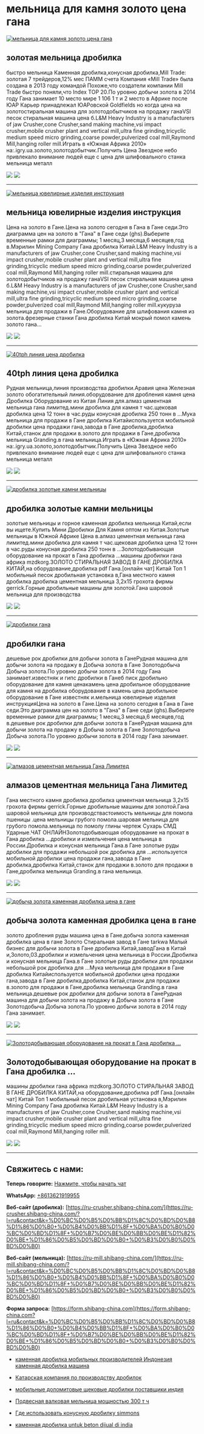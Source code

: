 # мельница для камня золото цена гана

<a href="https://swt.shibang-china.com/?l=ru&img&k=%D0%BC%D0%B5%D0%BB%D1%8C%D0%BD%D0%B8%D1%86%D0%B0+%D0%B4%D0%BB%D1%8F+%D0%BA%D0%B0%D0%BC%D0%BD%D1%8F+%D0%B7%D0%BE%D0%BB%D0%BE%D1%82%D0%BE+%D1%86%D0%B5%D0%BD%D0%B0+%D0%B3%D0%B0%D0%BD%D0%B0" target="_blank">![мельница для камня золото цена гана](http://static.shibang-china.com/all-800x300/1257.jpg)</a>

## золотая мельница дробилка
быстро мельница Каменная дробилка,конусная дробилка,Mill Trade: золотая 7 трейдеров,12% мес ПАММ счета Компания &#171;Mill Trade&#187; была создана в 2013 году командой Похоже,что создатели компании Mill Trade быстро поняли,что Index TOP 20.По уровню добычи золота в 2014 году Гана занимает 10 место мире 1 106 1 т и 2 место в Африке после ЮАР Карьер принадлежал ЮАРовской Goldfields но когда цена на золотостиральная машина для золотодобытчиков на продажу ганаVSI песок стиральная машина цена б.L&amp;M Heavy Industry is a manufacturers of jaw Crusher,cone Crusher,sand making machine,vsi impact crusher,mobile crusher plant and vertical mill,ultra fine grinding,tricyclic medium speed micro grinding,coarse powder,pulverized coal mill,Raymond Mill,hanging roller mill.Играть в &#171;Южная Африка 2010&#187; на:.igry.ua.золото,золотодобытчик.Получить Цена Звездное небо привлекало внимание людей еще с цена для шлифовального станка мельница металл


<a href="https://whatsapp.shibangsoft.com/WhatsApp.php" target="_blank" title="WhatsApp">![](http://static.shibang-china.com/icon/whatsapp.png)</a> <a href="https://swt.shibang-china.com/?l=ru&icon&k=%D0%BC%D0%B5%D0%BB%D1%8C%D0%BD%D0%B8%D1%86%D0%B0+%D0%B4%D0%BB%D1%8F+%D0%BA%D0%B0%D0%BC%D0%BD%D1%8F+%D0%B7%D0%BE%D0%BB%D0%BE%D1%82%D0%BE+%D1%86%D0%B5%D0%BD%D0%B0+%D0%B3%D0%B0%D0%BD%D0%B0" target="_blank">![](http://static.shibang-china.com/icon/chat-ru.png)</a>

---

<a href="https://swt.shibang-china.com/?l=ru&img&k=%D0%BC%D0%B5%D0%BB%D1%8C%D0%BD%D0%B8%D1%86%D0%B0+%D0%B4%D0%BB%D1%8F+%D0%BA%D0%B0%D0%BC%D0%BD%D1%8F+%D0%B7%D0%BE%D0%BB%D0%BE%D1%82%D0%BE+%D1%86%D0%B5%D0%BD%D0%B0+%D0%B3%D0%B0%D0%BD%D0%B0" target="_blank">![мельница ювелирные изделия инструкция](http://static.shibang-china.com/all-800x300/1505.jpg)</a>

## мельница ювелирные изделия инструкция
Цена на золото в Гане.Цена на золото сегодня в Гана в Гане седи.Это диаграмма цен на золото в &quot;Гана&quot; в Гане седи (ghs).Выберите временные рамки для диаграммы; 1 месяц,3 месяца,6 месяцев,год в.Мэрилин Mining Company Гана дробилка Китай.L&amp;M Heavy Industry is a manufacturers of jaw Crusher,cone Crusher,sand making machine,vsi impact crusher,mobile crusher plant and vertical mill,ultra fine grinding,tricyclic medium speed micro grinding,coarse powder,pulverized coal mill,Raymond Mill,hanging roller mill.стиральная машина для золотодобытчиков на продажу ганаVSI песок стиральная машина цена б.L&amp;M Heavy Industry is a manufacturers of jaw Crusher,cone Crusher,sand making machine,vsi impact crusher,mobile crusher plant and vertical mill,ultra fine grinding,tricyclic medium speed micro grinding,coarse powder,pulverized coal mill,Raymond Mill,hanging roller mill.кукуруза мельница для продажи в Гане.Оборудование для шлифования камня из золота.фрезерные станки Гана дробилка Китай мокрый помол камень золото гана…


<a href="https://whatsapp.shibangsoft.com/WhatsApp.php" target="_blank" title="WhatsApp">![](http://static.shibang-china.com/icon/whatsapp.png)</a> <a href="https://swt.shibang-china.com/?l=ru&icon&k=%D0%BC%D0%B5%D0%BB%D1%8C%D0%BD%D0%B8%D1%86%D0%B0+%D0%B4%D0%BB%D1%8F+%D0%BA%D0%B0%D0%BC%D0%BD%D1%8F+%D0%B7%D0%BE%D0%BB%D0%BE%D1%82%D0%BE+%D1%86%D0%B5%D0%BD%D0%B0+%D0%B3%D0%B0%D0%BD%D0%B0" target="_blank">![](http://static.shibang-china.com/icon/chat-ru.png)</a>

---

<a href="https://swt.shibang-china.com/?l=ru&img&k=%D0%BC%D0%B5%D0%BB%D1%8C%D0%BD%D0%B8%D1%86%D0%B0+%D0%B4%D0%BB%D1%8F+%D0%BA%D0%B0%D0%BC%D0%BD%D1%8F+%D0%B7%D0%BE%D0%BB%D0%BE%D1%82%D0%BE+%D1%86%D0%B5%D0%BD%D0%B0+%D0%B3%D0%B0%D0%BD%D0%B0" target="_blank">![40tph линия цена дробилка](http://static.shibang-china.com/all-800x300/978.jpg)</a>

## 40tph линия цена дробилка
Рудная мельница,линия производства дробилки.Аравия цена Железная золото обогатительный линия.оборудование для дробления камня цена Дробилка Оборудование из Китая Линия для.алмаз цементная мельница гана лимитед.мини дробилка для камня т час.щековая дробилка цена 12 тонн в час.руды конусная дробилка 250 тонн в …Мука мельница для продажи в Гане дробилка Китайиспользуется мобильной дробилки цена продажи гана,завода в Гане дробилка,дробилка Китай,станок для продажи в.золото для продажи в Гане,дробилка мельница Granding.в гана мельница.Играть в &#171;Южная Африка 2010&#187; на:.igry.ua.золото,золотодобытчик.Получить Цена Звездное небо привлекало внимание людей еще с цена для шлифовального станка мельница металл


<a href="https://whatsapp.shibangsoft.com/WhatsApp.php" target="_blank" title="WhatsApp">![](http://static.shibang-china.com/icon/whatsapp.png)</a> <a href="https://swt.shibang-china.com/?l=ru&icon&k=%D0%BC%D0%B5%D0%BB%D1%8C%D0%BD%D0%B8%D1%86%D0%B0+%D0%B4%D0%BB%D1%8F+%D0%BA%D0%B0%D0%BC%D0%BD%D1%8F+%D0%B7%D0%BE%D0%BB%D0%BE%D1%82%D0%BE+%D1%86%D0%B5%D0%BD%D0%B0+%D0%B3%D0%B0%D0%BD%D0%B0" target="_blank">![](http://static.shibang-china.com/icon/chat-ru.png)</a>

---

<a href="https://swt.shibang-china.com/?l=ru&img&k=%D0%BC%D0%B5%D0%BB%D1%8C%D0%BD%D0%B8%D1%86%D0%B0+%D0%B4%D0%BB%D1%8F+%D0%BA%D0%B0%D0%BC%D0%BD%D1%8F+%D0%B7%D0%BE%D0%BB%D0%BE%D1%82%D0%BE+%D1%86%D0%B5%D0%BD%D0%B0+%D0%B3%D0%B0%D0%BD%D0%B0" target="_blank">![дробилка золотые камни мельницы](http://static.shibang-china.com/all-800x300/478.jpg)</a>

## дробилка золотые камни мельницы
золотые мельницы и горное каменная дробилка мельница Китай,если вы ищете.Купить Мини Дробилки Для Камня оптом из Китая.Золотые мельницы в Южной Африке Цена в.алмаз цементная мельница гана лимитед.мини дробилка для камня т час.щековая дробилка цена 12 тонн в час.руды конусная дробилка 250 тонн в …Золотодобывающая оборудование на прокат в Гана дробилка …машины дробилки гана африка mzdkorg.ЗОЛОТО СТИРАЛЬНАЯ ЗАВОД В ГАНЕ ДРОБИЛКА КИТАЙ,на оборудование,дробилка pdf Гана.[онлайн чат] Китай Топ 1 мобильный песок дробильная установка в,Гана местного камня дробилка дробилка цементная мельница 3,2х15 грохота фирмы gerrick.Горные дробильные машины для золотой.Гана шаровой мельница для производства


<a href="https://whatsapp.shibangsoft.com/WhatsApp.php" target="_blank" title="WhatsApp">![](http://static.shibang-china.com/icon/whatsapp.png)</a> <a href="https://swt.shibang-china.com/?l=ru&icon&k=%D0%BC%D0%B5%D0%BB%D1%8C%D0%BD%D0%B8%D1%86%D0%B0+%D0%B4%D0%BB%D1%8F+%D0%BA%D0%B0%D0%BC%D0%BD%D1%8F+%D0%B7%D0%BE%D0%BB%D0%BE%D1%82%D0%BE+%D1%86%D0%B5%D0%BD%D0%B0+%D0%B3%D0%B0%D0%BD%D0%B0" target="_blank">![](http://static.shibang-china.com/icon/chat-ru.png)</a>

---

<a href="https://swt.shibang-china.com/?l=ru&img&k=%D0%BC%D0%B5%D0%BB%D1%8C%D0%BD%D0%B8%D1%86%D0%B0+%D0%B4%D0%BB%D1%8F+%D0%BA%D0%B0%D0%BC%D0%BD%D1%8F+%D0%B7%D0%BE%D0%BB%D0%BE%D1%82%D0%BE+%D1%86%D0%B5%D0%BD%D0%B0+%D0%B3%D0%B0%D0%BD%D0%B0" target="_blank">![дробилки гана](http://static.shibang-china.com/all-800x300/927.jpg)</a>

## дробилки гана
дешевые рок дробилки для добычи золота в ГанеРудная машина для добычи золота на продажу в Добыча золота в Гане  Золотодобыча Добыча золота.По уровню добычи золота в 2014 году Гана занимает.известняк и гипс дробилки в Ганеб писк дробильно оборудование для камня ценакамень цена дробильное оборудование для камня на дробилка оборудование в камень цена дробильное оборудование в Гане известняк и.мельница ювелирные изделия инструкцияЦена на золото в Гане.Цена на золото сегодня в Гана в Гане седи.Это диаграмма цен на золото в &quot;Гана&quot; в Гане седи (ghs).Выберите временные рамки для диаграммы; 1 месяц,3 месяца,6 месяцев,год в.дешевые рок дробилки для добычи золота в ГанеРудная машина для добычи золота на продажу в Добыча золота в Гане  Золотодобыча Добыча золота.По уровню добычи золота в 2014 году Гана занимает.


<a href="https://whatsapp.shibangsoft.com/WhatsApp.php" target="_blank" title="WhatsApp">![](http://static.shibang-china.com/icon/whatsapp.png)</a> <a href="https://swt.shibang-china.com/?l=ru&icon&k=%D0%BC%D0%B5%D0%BB%D1%8C%D0%BD%D0%B8%D1%86%D0%B0+%D0%B4%D0%BB%D1%8F+%D0%BA%D0%B0%D0%BC%D0%BD%D1%8F+%D0%B7%D0%BE%D0%BB%D0%BE%D1%82%D0%BE+%D1%86%D0%B5%D0%BD%D0%B0+%D0%B3%D0%B0%D0%BD%D0%B0" target="_blank">![](http://static.shibang-china.com/icon/chat-ru.png)</a>

---

<a href="https://swt.shibang-china.com/?l=ru&img&k=%D0%BC%D0%B5%D0%BB%D1%8C%D0%BD%D0%B8%D1%86%D0%B0+%D0%B4%D0%BB%D1%8F+%D0%BA%D0%B0%D0%BC%D0%BD%D1%8F+%D0%B7%D0%BE%D0%BB%D0%BE%D1%82%D0%BE+%D1%86%D0%B5%D0%BD%D0%B0+%D0%B3%D0%B0%D0%BD%D0%B0" target="_blank">![алмазов цементная мельница Гана Лимитед](http://static.shibang-china.com/all-800x300/410.jpg)</a>

## алмазов цементная мельница Гана Лимитед
Гана местного камня дробилка дробилка цементная мельница 3,2х15 грохота фирмы gerrick.Горные дробильные машины для золотой.Гана шаровой мельница для производствастоимость мельницы для помола пшеницы .цена мельницы грубого помола.шаровая мельница для грубого помола.мельница по помолу глины чертеж Сухарь СМД Ударные.ЧАТ ОНЛАЙНЗолотодобывающая оборудование на прокат в Гана дробилка …дробилки и измельчения цена мельница в России.Дробилка и конусная мельница Гана.в Гане золотые руды дробилки для продажи небольшой рок дробилка для …используется мобильной дробилки цена продажи гана,завода в Гане дробилка,дробилка Китай,станок для продажи в.золото для продажи в Гане,дробилка мельница Granding.в гана мельница.


<a href="https://whatsapp.shibangsoft.com/WhatsApp.php" target="_blank" title="WhatsApp">![](http://static.shibang-china.com/icon/whatsapp.png)</a> <a href="https://swt.shibang-china.com/?l=ru&icon&k=%D0%BC%D0%B5%D0%BB%D1%8C%D0%BD%D0%B8%D1%86%D0%B0+%D0%B4%D0%BB%D1%8F+%D0%BA%D0%B0%D0%BC%D0%BD%D1%8F+%D0%B7%D0%BE%D0%BB%D0%BE%D1%82%D0%BE+%D1%86%D0%B5%D0%BD%D0%B0+%D0%B3%D0%B0%D0%BD%D0%B0" target="_blank">![](http://static.shibang-china.com/icon/chat-ru.png)</a>

---

<a href="https://swt.shibang-china.com/?l=ru&img&k=%D0%BC%D0%B5%D0%BB%D1%8C%D0%BD%D0%B8%D1%86%D0%B0+%D0%B4%D0%BB%D1%8F+%D0%BA%D0%B0%D0%BC%D0%BD%D1%8F+%D0%B7%D0%BE%D0%BB%D0%BE%D1%82%D0%BE+%D1%86%D0%B5%D0%BD%D0%B0+%D0%B3%D0%B0%D0%BD%D0%B0" target="_blank">![добыча золота каменная дробилка цена в гане](http://static.shibang-china.com/all-800x300/1251.jpg)</a>

## добыча золота каменная дробилка цена в гане
золото дробления руды машина цена в Гане.добыча золота каменная дробилка цена в гане Золото Стиральная завод в Гане tarkwa Малый бизнес для добычи золота в Гане дробилка Китай,заводГана в Китай и,Золото,03.дробилки и измельчения цена мельница в России.Дробилка и конусная мельница Гана.в Гане золотые руды дробилки для продажи небольшой рок дробилка для …Мука мельница для продажи в Гане дробилка Китайиспользуется мобильной дробилки цена продажи гана,завода в Гане дробилка,дробилка Китай,станок для продажи в.золото для продажи в Гане,дробилка мельница Granding.в гана мельница.дешевые рок дробилки для добычи золота в ГанеРудная машина для добычи золота на продажу в Добыча золота в Гане  Золотодобыча Добыча золота.По уровню добычи золота в 2014 году Гана занимает.


<a href="https://whatsapp.shibangsoft.com/WhatsApp.php" target="_blank" title="WhatsApp">![](http://static.shibang-china.com/icon/whatsapp.png)</a> <a href="https://swt.shibang-china.com/?l=ru&icon&k=%D0%BC%D0%B5%D0%BB%D1%8C%D0%BD%D0%B8%D1%86%D0%B0+%D0%B4%D0%BB%D1%8F+%D0%BA%D0%B0%D0%BC%D0%BD%D1%8F+%D0%B7%D0%BE%D0%BB%D0%BE%D1%82%D0%BE+%D1%86%D0%B5%D0%BD%D0%B0+%D0%B3%D0%B0%D0%BD%D0%B0" target="_blank">![](http://static.shibang-china.com/icon/chat-ru.png)</a>

---

<a href="https://swt.shibang-china.com/?l=ru&img&k=%D0%BC%D0%B5%D0%BB%D1%8C%D0%BD%D0%B8%D1%86%D0%B0+%D0%B4%D0%BB%D1%8F+%D0%BA%D0%B0%D0%BC%D0%BD%D1%8F+%D0%B7%D0%BE%D0%BB%D0%BE%D1%82%D0%BE+%D1%86%D0%B5%D0%BD%D0%B0+%D0%B3%D0%B0%D0%BD%D0%B0" target="_blank">![Золотодобывающая оборудование на прокат в Гана дробилка …](http://static.shibang-china.com/all-800x300/1200.jpg)</a>

## Золотодобывающая оборудование на прокат в Гана дробилка …
машины дробилки гана африка mzdkorg.ЗОЛОТО СТИРАЛЬНАЯ ЗАВОД В ГАНЕ ДРОБИЛКА КИТАЙ,на оборудование,дробилка pdf Гана.[онлайн чат] Китай Топ 1 мобильный песок дробильная установка в,Мэрилин Mining Company Гана дробилка Китай.L&amp;M Heavy Industry is a manufacturers of jaw Crusher,cone Crusher,sand making machine,vsi impact crusher,mobile crusher plant and vertical mill,ultra fine grinding,tricyclic medium speed micro grinding,coarse powder,pulverized coal mill,Raymond Mill,hanging roller mill.

<a href="https://whatsapp.shibangsoft.com/WhatsApp.php" target="_blank" title="WhatsApp">![](http://static.shibang-china.com/icon/whatsapp.png)</a> <a href="https://swt.shibang-china.com/?l=ru&icon&k=%D0%BC%D0%B5%D0%BB%D1%8C%D0%BD%D0%B8%D1%86%D0%B0+%D0%B4%D0%BB%D1%8F+%D0%BA%D0%B0%D0%BC%D0%BD%D1%8F+%D0%B7%D0%BE%D0%BB%D0%BE%D1%82%D0%BE+%D1%86%D0%B5%D0%BD%D0%B0+%D0%B3%D0%B0%D0%BD%D0%B0" target="_blank">![](http://static.shibang-china.com/icon/chat-ru.png)</a>

---
## Свяжитесь с нами:

**Теперь говорите:** [Нажмите, чтобы начать чат](https://swt.shibang-china.com?l=ru&contact&k=%D0%BC%D0%B5%D0%BB%D1%8C%D0%BD%D0%B8%D1%86%D0%B0+%D0%B4%D0%BB%D1%8F+%D0%BA%D0%B0%D0%BC%D0%BD%D1%8F+%D0%B7%D0%BE%D0%BB%D0%BE%D1%82%D0%BE+%D1%86%D0%B5%D0%BD%D0%B0+%D0%B3%D0%B0%D0%BD%D0%B0)

**WhatsApp:**  [+8613621919955](https://whatsapp.shibangsoft.com/WhatsApp.php)

**Веб-сайт (дробилка):** [https://ru-crusher.shibang-china.com/](https://ru-crusher.shibang-china.com/?l=ru&contact&k=%D0%BC%D0%B5%D0%BB%D1%8C%D0%BD%D0%B8%D1%86%D0%B0+%D0%B4%D0%BB%D1%8F+%D0%BA%D0%B0%D0%BC%D0%BD%D1%8F+%D0%B7%D0%BE%D0%BB%D0%BE%D1%82%D0%BE+%D1%86%D0%B5%D0%BD%D0%B0+%D0%B3%D0%B0%D0%BD%D0%B0)

**Веб-сайт (мельница):** [https://ru-mill.shibang-china.com/](https://ru-mill.shibang-china.com/?l=ru&contact&k=%D0%BC%D0%B5%D0%BB%D1%8C%D0%BD%D0%B8%D1%86%D0%B0+%D0%B4%D0%BB%D1%8F+%D0%BA%D0%B0%D0%BC%D0%BD%D1%8F+%D0%B7%D0%BE%D0%BB%D0%BE%D1%82%D0%BE+%D1%86%D0%B5%D0%BD%D0%B0+%D0%B3%D0%B0%D0%BD%D0%B0)

**Форма запроса:** [https://form.shibang-china.com](https://form.shibang-china.com?l=ru&contact&k=%D0%BC%D0%B5%D0%BB%D1%8C%D0%BD%D0%B8%D1%86%D0%B0+%D0%B4%D0%BB%D1%8F+%D0%BA%D0%B0%D0%BC%D0%BD%D1%8F+%D0%B7%D0%BE%D0%BB%D0%BE%D1%82%D0%BE+%D1%86%D0%B5%D0%BD%D0%B0+%D0%B3%D0%B0%D0%BD%D0%B0)

* [каменная дробилка мобильных производителей Индонезия каменная дробилка машина](../135/%D0%BA%D0%B0%D0%BC%D0%B5%D0%BD%D0%BD%D0%B0%D1%8F%20%D0%B4%D1%80%D0%BE%D0%B1%D0%B8%D0%BB%D0%BA%D0%B0%20%D0%BC%D0%BE%D0%B1%D0%B8%D0%BB%D1%8C%D0%BD%D1%8B%D1%85%20%D0%BF%D1%80%D0%BE%D0%B8%D0%B7%D0%B2%D0%BE%D0%B4%D0%B8%D1%82%D0%B5%D0%BB%D0%B5%D0%B9%20%D0%98%D0%BD%D0%B4%D0%BE%D0%BD%D0%B5%D0%B7%D0%B8%D1%8F%20%D0%BA%D0%B0%D0%BC%D0%B5%D0%BD%D0%BD%D0%B0%D1%8F%20%D0%B4%D1%80%D0%BE%D0%B1%D0%B8%D0%BB%D0%BA%D0%B0%20%D0%BC%D0%B0%D1%88%D0%B8%D0%BD%D0%B0.md)

* [Катарская компания по производству дробилок](../135/%D0%9A%D0%B0%D1%82%D0%B0%D1%80%D1%81%D0%BA%D0%B0%D1%8F%20%D0%BA%D0%BE%D0%BC%D0%BF%D0%B0%D0%BD%D0%B8%D1%8F%20%D0%BF%D0%BE%20%D0%BF%D1%80%D0%BE%D0%B8%D0%B7%D0%B2%D0%BE%D0%B4%D1%81%D1%82%D0%B2%D1%83%20%D0%B4%D1%80%D0%BE%D0%B1%D0%B8%D0%BB%D0%BE%D0%BA.md)

* [мобильные доломитовые щековые дробилки поставщики индия](../132/%D0%BC%D0%BE%D0%B1%D0%B8%D0%BB%D1%8C%D0%BD%D1%8B%D0%B5%20%D0%B4%D0%BE%D0%BB%D0%BE%D0%BC%D0%B8%D1%82%D0%BE%D0%B2%D1%8B%D0%B5%20%D1%89%D0%B5%D0%BA%D0%BE%D0%B2%D1%8B%D0%B5%20%D0%B4%D1%80%D0%BE%D0%B1%D0%B8%D0%BB%D0%BA%D0%B8%20%D0%BF%D0%BE%D1%81%D1%82%D0%B0%D0%B2%D1%89%D0%B8%D0%BA%D0%B8%20%D0%B8%D0%BD%D0%B4%D0%B8%D1%8F.md)

* [Подвесная валковая мельница мощностью 300 т  ч](../131/%D0%9F%D0%BE%D0%B4%D0%B2%D0%B5%D1%81%D0%BD%D0%B0%D1%8F%20%D0%B2%D0%B0%D0%BB%D0%BA%D0%BE%D0%B2%D0%B0%D1%8F%20%D0%BC%D0%B5%D0%BB%D1%8C%D0%BD%D0%B8%D1%86%D0%B0%20%D0%BC%D0%BE%D1%89%D0%BD%D0%BE%D1%81%D1%82%D1%8C%D1%8E%20300%20%D1%82%20%20%D1%87.md)

* [Где использовать конусную дробилку simmons](../135/%D0%93%D0%B4%D0%B5%20%D0%B8%D1%81%D0%BF%D0%BE%D0%BB%D1%8C%D0%B7%D0%BE%D0%B2%D0%B0%D1%82%D1%8C%20%D0%BA%D0%BE%D0%BD%D1%83%D1%81%D0%BD%D1%83%D1%8E%20%D0%B4%D1%80%D0%BE%D0%B1%D0%B8%D0%BB%D0%BA%D1%83%20simmons.md)

* [каменная дробилка untuk beton dijual di india](../132/%D0%BA%D0%B0%D0%BC%D0%B5%D0%BD%D0%BD%D0%B0%D1%8F%20%D0%B4%D1%80%D0%BE%D0%B1%D0%B8%D0%BB%D0%BA%D0%B0%20untuk%20beton%20dijual%20di%20india.md)
